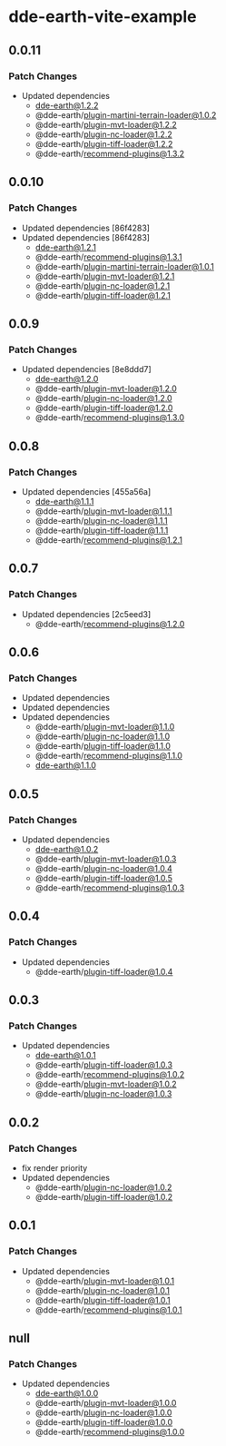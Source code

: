 # dde-earth-vite-example

## 0.0.11

### Patch Changes

- Updated dependencies
  - dde-earth@1.2.2
  - @dde-earth/plugin-martini-terrain-loader@1.0.2
  - @dde-earth/plugin-mvt-loader@1.2.2
  - @dde-earth/plugin-nc-loader@1.2.2
  - @dde-earth/plugin-tiff-loader@1.2.2
  - @dde-earth/recommend-plugins@1.3.2

## 0.0.10

### Patch Changes

- Updated dependencies [86f4283]
- Updated dependencies [86f4283]
  - dde-earth@1.2.1
  - @dde-earth/recommend-plugins@1.3.1
  - @dde-earth/plugin-martini-terrain-loader@1.0.1
  - @dde-earth/plugin-mvt-loader@1.2.1
  - @dde-earth/plugin-nc-loader@1.2.1
  - @dde-earth/plugin-tiff-loader@1.2.1

## 0.0.9

### Patch Changes

- Updated dependencies [8e8ddd7]
  - dde-earth@1.2.0
  - @dde-earth/plugin-mvt-loader@1.2.0
  - @dde-earth/plugin-nc-loader@1.2.0
  - @dde-earth/plugin-tiff-loader@1.2.0
  - @dde-earth/recommend-plugins@1.3.0

## 0.0.8

### Patch Changes

- Updated dependencies [455a56a]
  - dde-earth@1.1.1
  - @dde-earth/plugin-mvt-loader@1.1.1
  - @dde-earth/plugin-nc-loader@1.1.1
  - @dde-earth/plugin-tiff-loader@1.1.1
  - @dde-earth/recommend-plugins@1.2.1

## 0.0.7

### Patch Changes

- Updated dependencies [2c5eed3]
  - @dde-earth/recommend-plugins@1.2.0

## 0.0.6

### Patch Changes

- Updated dependencies
- Updated dependencies
- Updated dependencies
  - @dde-earth/plugin-mvt-loader@1.1.0
  - @dde-earth/plugin-nc-loader@1.1.0
  - @dde-earth/plugin-tiff-loader@1.1.0
  - @dde-earth/recommend-plugins@1.1.0
  - dde-earth@1.1.0

## 0.0.5

### Patch Changes

- Updated dependencies
  - dde-earth@1.0.2
  - @dde-earth/plugin-mvt-loader@1.0.3
  - @dde-earth/plugin-nc-loader@1.0.4
  - @dde-earth/plugin-tiff-loader@1.0.5
  - @dde-earth/recommend-plugins@1.0.3

## 0.0.4

### Patch Changes

- Updated dependencies
  - @dde-earth/plugin-tiff-loader@1.0.4

## 0.0.3

### Patch Changes

- Updated dependencies
  - dde-earth@1.0.1
  - @dde-earth/plugin-tiff-loader@1.0.3
  - @dde-earth/recommend-plugins@1.0.2
  - @dde-earth/plugin-mvt-loader@1.0.2
  - @dde-earth/plugin-nc-loader@1.0.3

## 0.0.2

### Patch Changes

- fix render priority
- Updated dependencies
  - @dde-earth/plugin-nc-loader@1.0.2
  - @dde-earth/plugin-tiff-loader@1.0.2

## 0.0.1

### Patch Changes

- Updated dependencies
  - @dde-earth/plugin-mvt-loader@1.0.1
  - @dde-earth/plugin-nc-loader@1.0.1
  - @dde-earth/plugin-tiff-loader@1.0.1
  - @dde-earth/recommend-plugins@1.0.1

## null

### Patch Changes

- Updated dependencies
  - dde-earth@1.0.0
  - @dde-earth/plugin-mvt-loader@1.0.0
  - @dde-earth/plugin-nc-loader@1.0.0
  - @dde-earth/plugin-tiff-loader@1.0.0
  - @dde-earth/recommend-plugins@1.0.0
